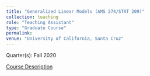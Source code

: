 ```yaml
---
title: "Generalized Linear Models (AMS 274/STAT 209)"
collection: teaching
role: "Teaching Assistant"
type: "Graduate Course"
permalink: 
venue: "University of California, Santa Cruz"
---
```


Quarter(s): Fall 2020

[Course Description](https://catalog.ucsc.edu/en/2022-2023/general-catalog/courses/stat-statistics/graduate/stat-209/)

